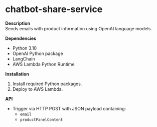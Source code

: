 # chatbot-share-service

**Description**  
Sends emails with product information using OpenAI language models.

**Dependencies**  
- Python 3.10
- OpenAI Python package
- LangChain
- AWS Lambda Python Runtime

**Installation**  
1. Install required Python packages.
2. Deploy to AWS Lambda.

**API**  
- Trigger via HTTP POST with JSON payload containing:
  - `email`
  - `productPanelContent`
